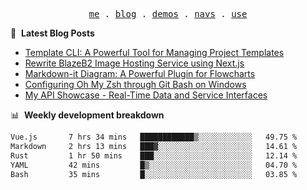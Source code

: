 <p align="center">
  <samp>
    <a href="https://ryanuo.cc">me</a> .
    <a href="https://ryanuo.cc/posts">blog</a> .
<!--     <a href="https://www.ryanuo.cc/projects">projects</a> . -->
    <a href="https://www.ryanuo.cc/demos">demos</a> .
    <a href="https://www.ryanuo.cc/navs">navs</a> .
    <a href="https://github.com/ryanuo/ryanuo/blob/master/use.md">use</a>
  </samp>
</p>

📕 &nbsp;**Latest Blog Posts**
<!-- BLOG-POST-LIST:START -->
- [Template CLI: A Powerful Tool for Managing Project Templates](https://ryanuo.cc/posts/tmpl-cli)
- [Rewrite BlazeB2 Image Hosting Service using Next.js](https://ryanuo.cc/posts/rewrite-blazeb2)
- [Markdown-it Diagram: A Powerful Plugin for Flowcharts](https://ryanuo.cc/posts/md-it-diagarm)
- [Configuring Oh My Zsh through Git Bash on Windows](https://ryanuo.cc/posts/zsh-windows)
- [My API Showcase - Real-Time Data and Service Interfaces](https://ryanuo.cc/posts/own-api)
<!-- BLOG-POST-LIST:END -->

📊 &nbsp;**Weekly development breakdown**
<!--START_SECTION:waka-->

```txt
Vue.js       7 hrs 34 mins   ████████████▒░░░░░░░░░░░░   49.75 %
Markdown     2 hrs 13 mins   ███▓░░░░░░░░░░░░░░░░░░░░░   14.61 %
Rust         1 hr 50 mins    ███░░░░░░░░░░░░░░░░░░░░░░   12.14 %
YAML         42 mins         █▒░░░░░░░░░░░░░░░░░░░░░░░   04.70 %
Bash         35 mins         █░░░░░░░░░░░░░░░░░░░░░░░░   03.85 %
```

<!--END_SECTION:waka-->

<!-- <p align="right"><img src="https://views.whatilearened.today/views/github/Rr210/Rr210.svg?cache=remove"/></p>
 -->
